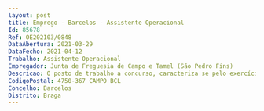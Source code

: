 ```yaml
--- 
layout: post
title: Emprego - Barcelos - Assistente Operacional
Id: 85678
Ref: OE202103/0848
DataAbertura: 2021-03-29
DataFecho: 2021-04-12
Trabalho: Assistente Operacional
Empregador: Junta de Freguesia de Campo e Tamel (São Pedro Fins)
Descricao: O posto de trabalho a concurso, caracteriza se pelo exercício de funções, descritas no Mapa de Pessoal para o ano de 2021, da União das Freguesias de Campo e Tamel (S. Pedro Fins), na carreira e categoria de Assistente Operacional (Auxiliar de Serviços Gerais   Ação Educativa), nomeadamente, funções de natureza executiva, nomeadamente de aplicação de métodos e processos, com grau de complexidade 1  apoio à educação dos alunos do ATL  Exercer as demais funções que lhe sejam atribuídas por lei ou por despacho superior.
CodigoPostal: 4750-367 CAMPO BCL
Concelho: Barcelos
Distrito: Braga
--- 
```

